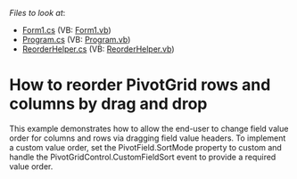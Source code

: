 <!-- default file list -->
*Files to look at*:

* [Form1.cs](./CS/Form1.cs) (VB: [Form1.vb](./VB/Form1.vb))
* [Program.cs](./CS/Program.cs) (VB: [Program.vb](./VB/Program.vb))
* [ReorderHelper.cs](./CS/ReorderHelper.cs) (VB: [ReorderHelper.vb](./VB/ReorderHelper.vb))
<!-- default file list end -->
# How to reorder PivotGrid rows and columns by drag and drop


<p>This example demonstrates how to allow the end-user to change field value order for columns and rows via dragging field value headers. To implement a custom value order, set the PivotField.SortMode property to custom and handle the PivotGridControl.CustomFieldSort event to provide a required value order.</p>

<br/>


